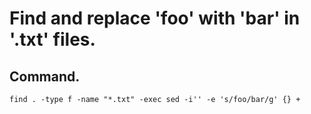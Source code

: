 # Find and replace 'foo' with 'bar' in '.txt' files.

## Command.
```
find . -type f -name "*.txt" -exec sed -i'' -e 's/foo/bar/g' {} +
```
